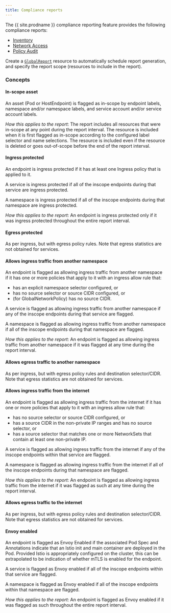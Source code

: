 ```yaml
---
title: Compliance reports
---
```


The {{ site.prodname }} compliance reporting feature provides the following compliance reports:
-  [Inventory](./inventory)
-  [Network Access](./network-access)
-  [Policy Audit](./policy-audit)

Create a [`GlobalReport`](../calicoctl/resources/globalreport) resource to automatically schedule report generation, and  specify the report scope (resources to include in the report).

### Concepts

#### In-scope asset

An asset (Pod or HostEndpoint) is flagged as in-scope by endpoint labels, namespace and/or namespace labels, and service 
account and/or service account labels.

_How this applies to the report_:
The report includes all resources that were in-scope at any point during the report interval. The resource is included
when it is first flagged as in-scope according to the configured label selector and name selections. The resource is
included even if the resource is deleted or goes out-of-scope before the end of the report interval.

#### Ingress protected

An endpoint is ingress protected if it has at least one Ingress policy that is applied to it.

A service is ingress protected if all of the inscope endpoints during that service are ingress protected.

A namespace is ingress protected if all of the inscope endpoints during that namespace are ingress protected.

_How this applies to the report_:
An endpoint is ingress protected only if it was ingress protected throughout the entire report interval.

#### Egress protected

As per ingress, but with egress policy rules. Note that egress statistics are not obtained for services.

#### Allows ingress traffic from another namespace

An endpoint is flagged as allowing ingress traffic from another namespace if it has one or more policies that apply to 
it with an ingress allow rule that:
-  has an explicit namespace selector configured, or
-  has no source selector or source CIDR configured, or
-  (for GlobalNetworkPolicy) has no source CIDR.

A service is flagged as allowing ingress traffic from another namespace if any of the inscope endpoints during that 
service are flagged.

A namespace is flagged as allowing ingress traffic from another namespace if all of the inscope endpoints during that 
namespace are flagged.

_How this applies to the report_:
An endpoint is flagged as allowing ingress traffic from another namespace if it was flagged at any time during the 
report interval.

#### Allows egress traffic to another namespace
As per ingress, but with egress policy rules and destination selector/CIDR. Note that egress statistics are not obtained
for services.

#### Allows ingress traffic from the internet
An endpoint is flagged as allowing ingress traffic from the internet if it has one or more policies that apply to it 
with an ingress allow rule that:
-  has no source selector or source CIDR configured, or
-  has a source CIDR in the non-private IP ranges and has no source selector, or
-  has a source selector that matches one or more NetworkSets that contain at least one non-private IP.

A service is flagged as allowing ingress traffic from the internet if any of the inscope endpoints within that service 
are flagged.

A namespace is flagged as allowing ingress traffic from the internet if all of the inscope endpoints during that 
namespace are flagged.

_How this applies to the report_:
An endpoint is flagged as allowing ingress traffic from the internet if it was flagged as such at any time during the 
report interval.

#### Allows egress traffic to the internet
As per ingress, but with egress policy rules and destination selector/CIDR. Note that egress statistics are not obtained
for services.

#### Envoy enabled
An endpoint is flagged as Envoy Enabled if the associated Pod Spec and Annotations indicate that an Istio init and main
container are deployed in the Pod. Provided Istio is appropriately configured on the cluster, this can be extrapolated
to be indication of whether mTLS is enabled for the endpoint.

A service is flagged as Envoy enabled if all of the inscope endpoints within that service are flagged.

A namespace is flagged as Envoy enabled if all of the inscope endpoints within that namespace are flagged.

_How this applies to the report_:
An endpoint is flagged as Envoy enabled if it was flagged as such throughout the entire report interval.
